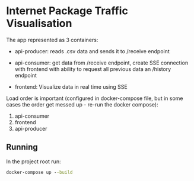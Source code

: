 # Internet Package Traffic Visualisation

The app represented as 3 containers:

- api-producer: reads .csv data and sends it to /receive endpoint

- api-consumer: get data from /receive endpoint, create SSE connection with frontend with ability to request all previous data an /history endpoint

- frontend: Visualize data in real time using SSE

Load order is important (configured in docker-compose file, but in some cases the order get messed up - re-run the docker compose):

1. api-consumer
2. frontend
3. api-producer

## Running

In the project root run:

```cmd
docker-compose up --build
```
